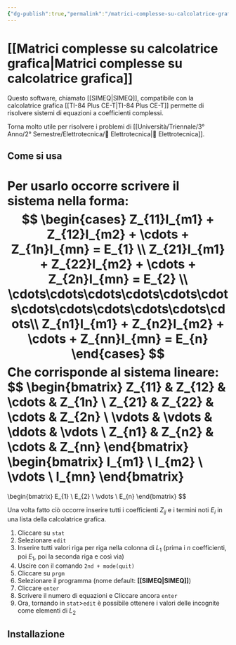 ```yaml
---
{"dg-publish":true,"permalink":"/matrici-complesse-su-calcolatrice-grafica/"}
---
```


# [[Matrici complesse su calcolatrice grafica\|Matrici complesse su calcolatrice grafica]]


Questo software, chiamato [[SIMEQ\|SIMEQ]], compatibile con la calcolatrice grafica [[TI-84 Plus CE-T\|TI-84 Plus CE-T]] permette di risolvere sistemi di equazioni a coefficienti complessi.

Torna molto utile per risolvere i problemi di [[Università/Triennale/3° Anno/2° Semestre/Elettrotecnica/🔌 Elettrotecnica\|🔌 Elettrotecnica]].

## Come si usa

Per usarlo occorre scrivere il sistema nella forma:
$$
\begin{cases}
Z_{11}I_{m1} + Z_{12}I_{m2} + \cdots + Z_{1n}I_{mn} = E_{1} \\
Z_{21}I_{m1} + Z_{22}I_{m2} + \cdots + Z_{2n}I_{mn} = E_{2} \\
 \cdots\cdots\cdots\cdots\cdots\cdots\cdots\cdots\cdots\cdots\cdots\cdots\\
Z_{n1}I_{m1} + Z_{n2}I_{m2} + \cdots + Z_{nn}I_{mn} = E_{n}
\end{cases}
$$
Che corrisponde al sistema lineare:
$$
\begin{bmatrix}
Z_{11} & Z_{12} & \cdots & Z_{1n} \\
Z_{21} & Z_{22} & \cdots & Z_{2n} \\
\vdots & \vdots & \ddots & \vdots \\
Z_{n1} & Z_{n2} & \cdots & Z_{nn}
\end{bmatrix}
\begin{bmatrix}
I_{m1} \\ I_{m2} \\ \vdots \\ I_{mn}
\end{bmatrix}
=
\begin{bmatrix}
E_{1} \\ E_{2} \\ \vdots \\ E_{n}
\end{bmatrix}
$$

Una volta fatto ciò occorre inserire tutti i coefficienti $Z_{ij}$ e i termini noti $E_{i}$ in una lista della calcolatrice grafica.
1. Cliccare su `stat`
2. Selezionare `edit`
3. Inserire tutti valori riga per riga nella colonna di $L_{1}$ (prima i $n$ coefficienti, poi $E_{1}$, poi la seconda riga e così via)
4. Uscire con il comando `2nd + mode(quit)`
5. Cliccare su `prgm`
6. Selezionare il programma (nome default: **[[SIMEQ\|SIMEQ]]**)
7. Cliccare `enter`
8. Scrivere il numero di equazioni e Cliccare ancora `enter`
9. Ora, tornando in `stat`>`edit` è possibile ottenere i valori delle incognite come elementi di $L_{2}$



## Installazione
